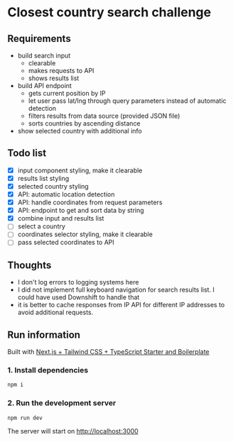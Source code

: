 # Closest country search challenge

## Requirements

- build search input
  - clearable
  - makes requests to API
  - shows results list
- build API endpoint
  - gets current position by IP
  - let user pass lat/lng through query parameters instead of automatic detection
  - filters results from data source (provided JSON file)
  - sorts countries by ascending distance
- show selected country with additional info

## Todo list

- [x] input component styling, make it clearable
- [x] results list styling
- [x] selected country styling
- [x] API: automatic location detection
- [x] API: handle coordinates from request parameters
- [x] API: endpoint to get and sort data by string
- [x] combine input and results list
- [ ] select a country
- [ ] coordinates selector styling, make it clearable
- [ ] pass selected coordinates to API

## Thoughts

- I don't log errors to logging systems here
- I did not implement full keyboard navigation for search results list. I could have used Downshift to handle that
- it is better to cache responses from IP API for different IP addresses to avoid additional requests.

## Run information

Built with [Next.js + Tailwind CSS + TypeScript Starter and Boilerplate](https://github.com/theodorusclarence/ts-nextjs-tailwind-starter)

### 1. Install dependencies

```bash
npm i
```

### 2. Run the development server

```bash
npm run dev
```

The server will start on [http://localhost:3000](http://localhost:3000)
